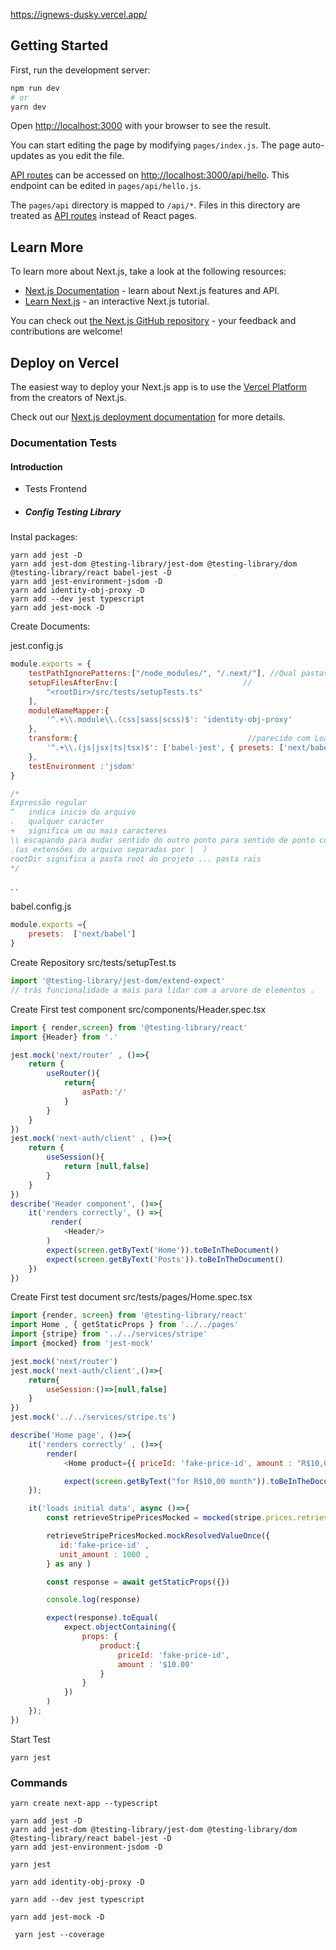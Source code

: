 https://ignews-dusky.vercel.app/

## Getting Started

First, run the development server:

```bash
npm run dev
# or
yarn dev
```

Open [http://localhost:3000](http://localhost:3000) with your browser to see the result.

You can start editing the page by modifying `pages/index.js`. The page auto-updates as you edit the file.

[API routes](https://nextjs.org/docs/api-routes/introduction) can be accessed on [http://localhost:3000/api/hello](http://localhost:3000/api/hello). This endpoint can be edited in `pages/api/hello.js`.

The `pages/api` directory is mapped to `/api/*`. Files in this directory are treated as [API routes](https://nextjs.org/docs/api-routes/introduction) instead of React pages.

## Learn More

To learn more about Next.js, take a look at the following resources:

- [Next.js Documentation](https://nextjs.org/docs) - learn about Next.js features and API.
- [Learn Next.js](https://nextjs.org/learn) - an interactive Next.js tutorial.

You can check out [the Next.js GitHub repository](https://github.com/vercel/next.js/) - your feedback and contributions are welcome!

## Deploy on Vercel

The easiest way to deploy your Next.js app is to use the [Vercel Platform](https://vercel.com/new?utm_medium=default-template&filter=next.js&utm_source=create-next-app&utm_campaign=create-next-app-readme) from the creators of Next.js.

Check out our [Next.js deployment documentation](https://nextjs.org/docs/deployment) for more details.

### Documentation Tests

#### Introduction 
- Tests Frontend

- ##### Config Testing Library

Instal packages:
```
yarn add jest -D
yarn add jest-dom @testing-library/jest-dom @testing-library/dom @testing-library/react babel-jest -D
yarn add jest-environment-jsdom -D 
yarn add identity-obj-proxy -D
yarn add --dev jest typescript 
yarn add jest-mock -D
```
Create Documents:

jest.config.js

```js
module.exports = {
    testPathIgnorePatterns:["/node_modules/", "/.next/"], //Qual pastas eu quero ignorar no test
    setupFilesAfterEnv:[                            //                                     
        "<rootDir>/src/tests/setupTests.ts"          
    ],
    moduleNameMapper:{
        '^.+\\.module\\.(css|sass|scss)$': 'identity-obj-proxy'
    },
    transform:{                                      //parecido com Loaders no webpack, é necessario transformar os arquivos antes de executar codigo, converter com babel para que jest consiga entender esses arquivos.                                        
        '^.+\\.(js|jsx|ts|tsx)$': ['babel-jest', { presets: ['next/babel'] }]
    },
    testEnvironment :'jsdom'
}

/*
Expressão regular
^   indica inicio do arquivo
.   qualquer caracter
+   significa um ou mais caracteres
\\ escapando para mudar sentido do outro ponto para sentido de ponto comum
.(as extensões do arquivo separadas por |  )
rootDir significa a pasta root do projeto ... pasta rais
*/
```
.
.

babel.config.js
```js
module.exports ={
    presets:  ['next/babel']
}
```

Create Repository src/tests/setupTest.ts
```js
import '@testing-library/jest-dom/extend-expect'
// trás funcionalidade a mais para lidar com a arvore de elementos .
```

Create First test component src/components/Header.spec.tsx
```js
import { render,screen} from '@testing-library/react'
import {Header} from '.'

jest.mock('next/router' , ()=>{
    return {
        useRouter(){
            return{
                asPath:'/'
            }
        }
    }
})
jest.mock('next-auth/client' , ()=>{
    return {
        useSession(){
            return [null,false]
        }
    }
})
describe('Header component', ()=>{ 
    it('renders correctly', () =>{
         render(
            <Header/>
        )
        expect(screen.getByText('Home')).toBeInTheDocument()
        expect(screen.getByText('Posts')).toBeInTheDocument()
    })
})

``` 

Create First test document src/tests/pages/Home.spec.tsx
```js
import {render, screen} from '@testing-library/react'
import Home , { getStaticProps } from '../../pages'
import {stripe} from '../../services/stripe'
import {mocked} from 'jest-mock'

jest.mock('next/router')
jest.mock('next-auth/client',()=>{
    return{
        useSession:()=>[null,false]
    }
})
jest.mock('../../services/stripe.ts')

describe('Home page', ()=>{
    it('renders correctly' , ()=>{
        render(
            <Home product={{ priceId: 'fake-price-id', amount : "R$10,00" }}/>)

            expect(screen.getByText("for R$10,00 month")).toBeInTheDocument()    
    });

    it('loads initial data', async ()=>{
        const retrieveStripePricesMocked = mocked(stripe.prices.retrieve)

        retrieveStripePricesMocked.mockResolvedValueOnce({
           id:'fake-price-id' ,
           unit_amount : 1000 , 
        } as any )

        const response = await getStaticProps({})

        console.log(response)

        expect(response).toEqual(
            expect.objectContaining({
                props: {
                    product:{
                        priceId: 'fake-price-id',
                        amount : '$10.00'
                    }
                }
            })
        )
    });
})
``` 

Start Test 
```
yarn jest 
```

### Commands
```
yarn create next-app --typescript

yarn add jest -D
yarn add jest-dom @testing-library/jest-dom @testing-library/dom @testing-library/react babel-jest -D
yarn add jest-environment-jsdom -D 

yarn jest

yarn add identity-obj-proxy -D

yarn add --dev jest typescript 

yarn add jest-mock -D

 yarn jest --coverage
```


